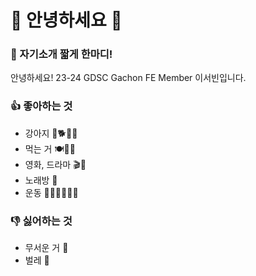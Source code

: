 # 👋 안녕하세요 👋

### 💬 자기소개 짧게 한마디!
안녕하세요! 23-24 GDSC Gachon FE Member 이서빈입니다.

### 👍 좋아하는 것
- 강아지 🐶🐕🐩🐾
- 먹는 거 🍽️🍚🍔
- 영화, 드라마 🎬🍿
- 노래방 🎤
- 운동 💪🏻🏌🏻‍♀️🏸

### 👎 싫어하는 것
- 무서운 거 👻
- 벌레 🐜
